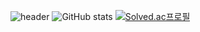 ![header](https://capsule-render.vercel.app/api?type=wave&color=auto&text=GloryMJ)
![GitHub stats](https://github-readme-stats.vercel.app/api?username=GloryMJ&show_icons=true&theme=radical)
[![Solved.ac프로필](http://mazassumnida.wtf/api/generate_badge?boj={stylishy62})](https://solved.ac/{handle})










<!--
**GloryMJ/GloryMJ** is a ✨ _special_ ✨ repository because its `README.md` (this file) appears on your GitHub profile.




Here are some ideas to get you started:
- 🔭 I’m currently working on ...
- 🌱 I’m currently learning ...
- 👯 I’m looking to collaborate on ...
- 🤔 I’m looking for help with ...
- 💬 Ask me about ...
- 📫 How to reach me: ...
- 😄 Pronouns: ...
- ⚡ Fun fact: ...
-->
